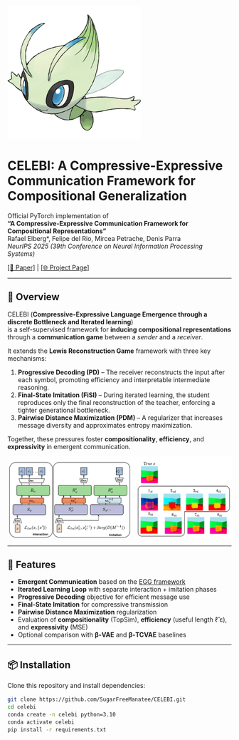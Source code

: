 <p align="left">
  <img src="figs/800px-0251Celebi.png" width="300">
</p>

# CELEBI: A Compressive-Expressive Communication Framework for Compositional Generalization
Official PyTorch implementation of  
**“A Compressive-Expressive Communication Framework for Compositional Representations”**  
Rafael Elberg*, Felipe del Rio, Mircea Petrache, Denis Parra  
*NeurIPS 2025 (39th Conference on Neural Information Processing Systems)*  

[[📄 Paper]](https://arxiv.org/abs/2501.19182) | [[🌐 Project Page]](https://github.com/SugarFreeManatee/CELEBI)

---

## 🧠 Overview

CELEBI (**Compressive-Expressive Language Emergence through a discrete Bottleneck and Iterated learning**)  
is a self-supervised framework for **inducing compositional representations** through a **communication game**
between a _sender_ and a _receiver_.  

It extends the **Lewis Reconstruction Game** framework with three key mechanisms:

1. **Progressive Decoding (PD)** – The receiver reconstructs the input after each symbol, promoting efficiency and interpretable intermediate reasoning.  
2. **Final-State Imitation (FiSI)** – During iterated learning, the student reproduces only the final reconstruction of the teacher, enforcing a tighter generational bottleneck.  
3. **Pairwise Distance Maximization (PDM)** – A regularizer that increases message diversity and approximates entropy maximization.

Together, these pressures foster **compositionality**, **efficiency**, and **expressivity** in emergent communication.

<p align="center">
  <img src="figs/emergent_communication_model-1.png" width="1000">
</p>

---

## 🚀 Features
- **Emergent Communication** based on the [EGG framework](https://github.com/facebookresearch/EGG)  
- **Iterated Learning Loop** with separate interaction + imitation phases  
- **Progressive Decoding** objective for efficient message use  
- **Final-State Imitation** for compressive transmission  
- **Pairwise Distance Maximization** regularization  
- Evaluation of **compositionality** (TopSim), **efficiency** (useful length ℓ̂ ε), and **expressivity** (MSE)  
- Optional comparison with **β-VAE** and **β-TCVAE** baselines  

---

## 📦 Installation
Clone this repository and install dependencies:
```bash
git clone https://github.com/SugarFreeManatee/CELEBI.git
cd celebi
conda create -n celebi python=3.10
conda activate celebi
pip install -r requirements.txt
